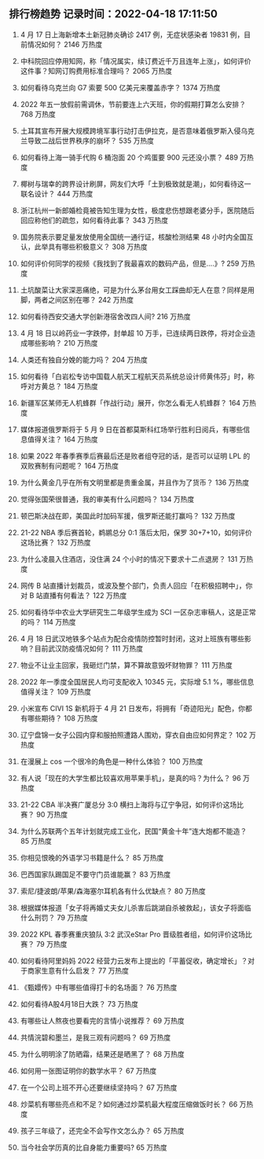 
## 排行榜趋势 记录时间：2022-04-18 17:11:50
  
  1. 4 月 17 日上海新增本土新冠肺炎确诊 2417 例，无症状感染者 19831 例，目前情况如何？ 2146 万热度
    
  2. 中科院回应停用知网，称「情况属实，续订费近千万且连年上涨」，如何评价这件事？知网订购费用标准合理吗？ 2065 万热度
    
  3. 如何看待乌克兰向 G7 索要 500 亿美元来覆盖赤字？ 1374 万热度
    
  4. 2022 年五一放假前需调休，节前要连上六天班，你的假期打算怎么安排？ 768 万热度
    
  5. 土耳其宣布开展大规模跨境军事行动打击伊拉克，是否意味着俄罗斯入侵乌克兰导致二战后世界秩序的崩坏？ 535 万热度
    
  6. 如何看待上海一骑手代购 6 桶泡面 20 个鸡蛋要 900 元还没小票？ 489 万热度
    
  7. 椰树与瑞幸的跨界设计刷屏，网友们大呼「土到极致就是潮」，如何看待这一联名设计？ 444 万热度
    
  8. 浙江杭州一新郎婚检竟被告知生理为女性，极度悲伤想跟老婆分手，医院随后回应称他们的疏忽，如何看待此事？ 343 万热度
    
  9. 国务院表示要足量发放使用全国统一通行证，核酸检测结果 48 小时内全国互认，此举具有哪些积极意义？ 308 万热度
    
  10. 如何评价何同学的视频《我找到了我最喜欢的数码产品，但是....》? 259 万热度
    
  11. 土坑酸菜让大家深恶痛绝，可是为什么茅台用女工踩曲却无人在意？同样是用脚，两者之间区别在哪？ 242 万热度
    
  12. 如何看待西安交通大学创新港宿舍改四人间? 216 万热度
    
  13. 4 月 18 日以岭药业一字跌停，封单超 10 万手，已连续两日跌停，将对企业造成哪些影响？ 210 万热度
    
  14. 人类还有独自分娩的能力吗？ 204 万热度
    
  15. 如何看待「白岩松专访中国载人航天工程航天员系统总设计师黄伟芬」时，称呼对方黄总？ 184 万热度
    
  16. 新疆军区某师无人机蜂群「作战行动」展开，你怎么看无人机蜂群？ 164 万热度
    
  17. 媒体报道俄罗斯将于 5 月 9 日在首都莫斯科红场举行胜利日阅兵，有哪些信息值得关注？ 164 万热度
    
  18. 如果 2022 年春季赛季后赛最后还是败者组夺冠的话，是否可以证明 LPL 的双败赛制有问题呢？ 164 万热度
    
  19. 为什么黄金几乎在所有文明里都是贵重金属，并且作为了货币？ 136 万热度
    
  20. 觉得张国荣很普通，我的审美有什么问题吗？ 134 万热度
    
  21. 顿巴斯决战在即，美国此时加码军援，俄罗斯还能打赢吗？ 132 万热度
    
  22. 21-22 NBA 季后赛首轮，鹈鹕总分 0:1 落后太阳，保罗 30+7+10，如何评价这场比赛？ 132 万热度
    
  23. 为什么凌晨入住酒店，没住满 24 个小时的情况下要求十二点退房？ 131 万热度
    
  24. 网传 B 站直播计划裁员，或波及整个部门，负责人回应「在积极招聘中」，你对 B 站直播有何看法？ 122 万热度
    
  25. 如何看待华中农业大学研究生二年级学生成为 SCI 一区杂志审稿人，这是正常的吗？ 114 万热度
    
  26. 4 月 18 日武汉地铁多个站点为配合疫情防控暂时封闭，这对上班族有哪些影响？目前武汉防疫情况如何？ 111 万热度
    
  27. 物业不让业主回家，我砸烂门禁，算不算故意毁坏财物罪？ 111 万热度
    
  28. 2022 年一季度全国居民人均可支配收入 10345 元，实际增 5.1 %，哪些信息值得关注？ 109 万热度
    
  29. 小米宣布 CIVI 1S 新机将于 4 月 21 日发布，将拥有「奇迹阳光」配色，你都有哪些期待？ 108 万热度
    
  30. 辽宁盘锦一女子公园内穿和服拍照遭路人围劝，穿衣自由应如何界定？ 102 万热度
    
  31. 在漫展上 cos 一个很冷的角色是一种什么体验？ 100 万热度
    
  32. 有人说「现在的大学生都比较喜欢用苹果手机」，是真的吗？为什么？ 96 万热度
    
  33. 21-22 CBA 半决赛广厦总分 3:0 横扫上海将与辽宁争冠，如何评价这场比赛？ 90 万热度
    
  34. 为什么苏联两个五年计划就完成工业化，民国“黄金十年”连大炮都不能造？ 85 万热度
    
  35. 你相见恨晚的外语学习书籍是什么？ 85 万热度
    
  36. 巴西国家队踢国足不要守门员谁能赢？ 83 万热度
    
  37. 索尼/捷波朗/苹果/森海塞尔耳机各有什么优缺点？ 80 万热度
    
  38. 根据媒体报道「女子将再婚丈夫女儿杀害后跳湖自杀被救起」，该女子将面临什么刑罚？ 79 万热度
    
  39. 2022 KPL 春季赛重庆狼队 3:2 武汉eStar Pro 晋级胜者组，如何评价这场比赛？ 79 万热度
    
  40. 如何看待阿里妈妈 2022 经营力云发布上提出的「平蓄促收，确定增长」？对于商家生意有什么启发？ 77 万热度
    
  41. 《甄嬛传》中有哪些值得打卡的名场面？ 76 万热度
    
  42. 如何看待A股4月18日大跌？ 73 万热度
    
  43. 有哪些让人熬夜也要看完的言情小说推荐？ 69 万热度
    
  44. 共情浣碧和墨兰，是我三观有问题吗？ 69 万热度
    
  45. 为什么明明涂了防晒霜，结果还是晒黑了？ 68 万热度
    
  46. 如何用一张图证明你的数学水平？ 67 万热度
    
  47. 在一个公司上班不开心还要继续坚持吗？ 67 万热度
    
  48. 炒菜机有哪些亮点和不足？如何通过炒菜机最大程度压缩做饭时长？ 66 万热度
    
  49. 孩子三年级了，还完全不会写作文怎么办？ 65 万热度
    
  50. 当今社会学历真的比自身能力重要吗? 65 万热度
    